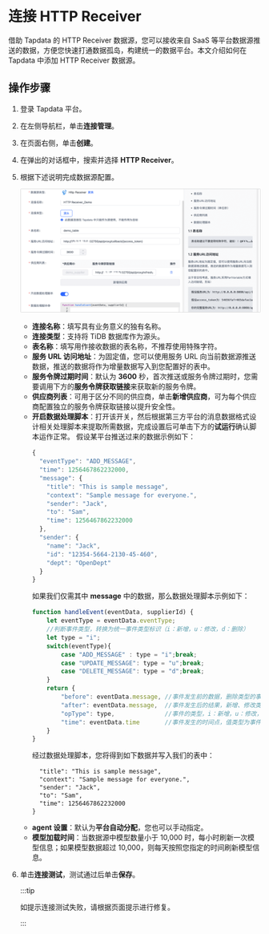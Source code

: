 # 连接 HTTP Receiver

借助 Tapdata 的 HTTP Receiver 数据源，您可以接收来自 SaaS 等平台数据源推送的数据，方便您快速打通数据孤岛，构建统一的数据平台。本文介绍如何在 Tapdata 中添加 HTTP Receiver 数据源。

## 操作步骤

1. 登录 Tapdata 平台。

2. 在左侧导航栏，单击**连接管理**。

3. 在页面右侧，单击**创建**。

4. 在弹出的对话框中，搜索并选择 **HTTP Receiver**。

5. 根据下述说明完成数据源<span id="320-http-receiver">配置</span>。

   ![数据源配置](../../../images/http_receiver_connection_setting.png)

   * **连接名称**：填写具有业务意义的独有名称。
   * **连接类型**：支持将 TiDB 数据库作为源头。
   * **表名称**：填写用作接收数据的表名称，不推荐使用特殊字符。
   * **服务 URL 访问地址**：为固定值，您可以使用服务 URL 向当前数据源推送数据，推送的数据将作为增量数据写入到您配置好的表中。
   * **服务令牌过期时间**：默认为 **3600** 秒，首次推送或服务令牌过期时，您需要调用下方的**服务令牌获取链接**来获取新的服务令牌。
   * **供应商列表**：可用于区分不同的供应商，单击**新增供应商**，可为每个供应商配置独立的服务令牌获取链接以提升安全性。
   * **开启数据处理脚本**：打开该开关，然后根据第三方平台的消息数据格式设计相关处理脚本来提取所需数据，完成设置后可单击下方的**试运行**确认脚本运作正常。
     假设某平台推送过来的数据示例如下：
     ```js
     {
       "eventType": "ADD_MESSAGE",
       "time": 1256467862232000,
       "message": {
         "title": "This is sample message",
         "context": "Sample message for everyone.",
         "sender": "Jack",
         "to": "Sam",
         "time": 1256467862232000
       },
       "sender": {
         "name": "Jack",
         "id": "12354-5664-2130-45-460",
         "dept": "OpenDept"
       }
     }
     ```
     如果我们仅需其中 **message** 中的数据，那么数据处理脚本示例如下：
     ```js
     function handleEvent(eventData, supplierId) {
         let eventType = eventData.eventType;
         //判断事件类型，转换为统一事件类型标识（i：新增，u：修改，d：删除）
         let type = "i";
         switch(eventType){
             case "ADD_MESSAGE" : type = "i";break;
             case "UPDATE_MESSAGE": type = "u";break;
             case "DELETE_MESSAGE": type = "d";break;
         }
         return {
             "before": eventData.message, //事件发生前的数据，删除类型的事件此值是必填
             "after": eventData.message,  //事件发生后的结果，新增、修改类型的事件此值为必填
             "opType": type,              //事件的类型，i：新增，u：修改，d：删除
             "time": eventData.time       //事件发生的时间点，值类型为事件戳
         }
     }
     ```
     经过数据处理脚本，您将得到如下数据并写入我们的表中：
     ```js{
       "title": "This is sample message",
       "context": "Sample message for everyone.",
       "sender": "Jack",
       "to": "Sam",
       "time": 1256467862232000
     }
     ```
   * **agent 设置**：默认为**平台自动分配**，您也可以手动指定。
   * **模型加载时间**：当数据源中模型数量小于 10,000 时，每小时刷新一次模型信息；如果模型数据超过 10,000，则每天按照您指定的时间刷新模型信息。

6. 单击**连接测试**，测试通过后单击**保存**。

   :::tip

   如提示连接测试失败，请根据页面提示进行修复。

   :::
